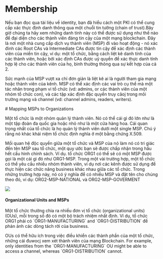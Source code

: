 ﻿# Membership
<p>Nếu bạn đọc qua tài liệu về identity, bạn đã hiểu cách một PKI có thể cung cấp xác thực định danh thông qua một chuỗi tin tưởng (chain of trust).Bây giờ chúng ta hãy xem những danh tính này có thể được sử dụng như thế nào để đại diện cho các thành viên đáng tin cậy của một mạng blockchain. Đây là nơi một nhà cung cấp dịch vụ thành viên (MSP) đi vào hoạt động - nó xác đinh các Root CAs và Intermediate CAs được tin cậy để xác định các thành viên của miền tin cậy, ví dụ: một tổ chức, bằng cách liệt kê danh tính của các thành viên, hoặc bởi xác định CAs được uỷ quyền để xác thực danh tính hợp lệ cho các thành viên của họ, bình thường thông qua sự kết hợp của cả 2. </p>
<p>Sức mạnh của MSP vượt xa chỉ đơn giản là liệt kê ai là người tham gia mạng hoặc thành viên của kênh. MSP có thể xác định các vai trò cụ thể mà một tác nhân trong phạm vi tổ chức (vd: admins, or các thành viên của một nhóm tổ chức con), và các tập xác định đặc quyền truy câoj trong môi trường mạng và channel (vd: channel admins, readers, writers).</p>
# Mapping MSPs to Organizations
<p>Một tổ chức là một nhóm quản lý thành viên. Nó có thể cái gì đó lớn như là một tập đoàn đa quốc gia hoặc nhỏ như là một cửa hàng hoa. Cái quan trọng nhất của tổ chức là họ quản lý thành viên dưới một single MSP. Chú ý rằng nó khác khái niệm tổ chức định nghĩa ở một bằng chứng X.509.</p>
<p>Mối quan hệ độc quyền giữa một tổ chức và MSP của nó làm nó có tri giác đến tên MSP sau tổ chức, một quy ước bạn sẽ được chấp nhận trong hầu hết cấu hình chính sách. Ví dụ. tổ chức ORG1 có thể sẽ có một MSP được gọi là một cái gì đó như ORG1-MSP. Trong một vài trường hợp, một tổ chức có thể yêu cầu nhiều nhóm thành viên, ví dụ nơi các kênh được sử dụng để thực hiện các chức năng business khác nhau giữa các tổ chức. Trong những trường hợp này, nó có ý nghĩa để có nhiều MSP và đặt tên cho chúng theo đó, ví dụ: ORG2-MSP-NATIONAL và ORG2-MSP-GOVERMENT</p>
<img src="http://sv1.upsieutoc.com/2018/06/29/Screenshot-from-2018-06-29-07-36-47.png" />
<h4>Organizational Units and MSPs</h4>
<p>Một tổ chức thường chia ra nhiều đơn vị tổ chức (organizational units) (OUs), mỗi trong số đó có một bộ trách nhiệm nhất định. Ví dụ, tổ chức ORG1 phải có `ORG1-MANUFACTURING` and `ORG1-DISTRIBUTION` để phản ảnh các dòng tách rời của business. </p>
<p>OUs có thể hữu ích trong việc điều khiển các thành phần của một tổ chức, những cái đuwocj xem xét thành viên của mạng Blockchain. For example, only identities from the `ORG1-MANUFACTURING` OU might be able to access a channel, whereas `ORG1-DISTRIBUTION` cannot.</p>

